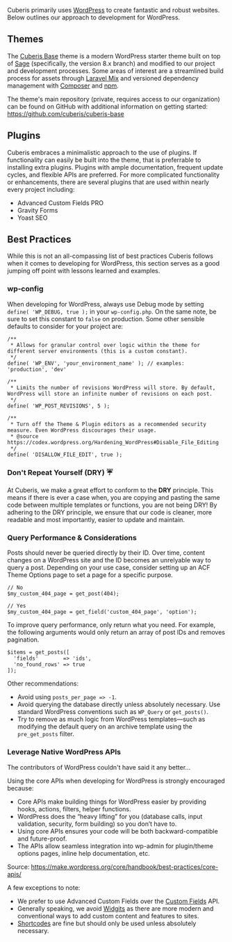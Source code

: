 Cuberis primarily uses [WordPress](https://wordpress.org/) to create fantastic and robust websites. Below outlines our approach to development for WordPress.

## Themes
The [Cuberis Base](https://github.com/cuberis/cuberis-base) theme is a modern WordPress starter theme built on top of [Sage](https://github.com/roots/sage) (specifically, the version 8.x branch) and modified to our project and development processes. Some areas of interest are a streamlined build process for assets through [Laravel Mix](https://github.com/JeffreyWay/laravel-mix) and versioned dependency management with [Composer](https://getcomposer.org/) and [npm](https://www.npmjs.com/).

The theme's main repository (private, requires access to our organization) can be found on GitHub with additional information on getting started: https://github.com/cuberis/cuberis-base

## Plugins
Cuberis embraces a minimalistic approach to the use of plugins. If functionality can easily be built into the theme, that is preferrable to installing extra plugins. Plugins with ample documentation, frequent update cycles, and flexible APIs are preferred. For more complicated functionality or enhancements, there are several plugins that are used within nearly every project including:

* Advanced Custom Fields PRO
* Gravity Forms
* Yoast SEO

## Best Practices
While this is not an all-compassing list of best practices Cuberis follows when it comes to developing for WordPress, this section serves as a good jumping off point with lessons learned and examples.

### wp-config
When developing for WordPress, always use Debug mode by setting `define( 'WP_DEBUG, true );` in your `wp-config.php`. On the same note, be sure to set this constant to `false` on production. Some other sensible defaults to consider for your project are:

```
/**
 * Allows for granular control over logic within the theme for different server environments (this is a custom constant).
 */
define( 'WP_ENV', 'your_environment_name' ); // examples: 'production', 'dev'

/**
 * Limits the number of revisions WordPress will store. By default, WordPress will store an infinite number of revisions on each post.
 */
define( 'WP_POST_REVISIONS', 5 );

/**
 * Turn off the Theme & Plugin editors as a recommended security measure. Even WordPress discourages their usage.
 * @source https://codex.wordpress.org/Hardening_WordPress#Disable_File_Editing
 */
define( 'DISALLOW_FILE_EDIT', true );
```

### Don't Repeat Yourself (DRY) ☔️
At Cuberis, we make a great effort to conform to the **DRY** principle. This means if there is ever a case when, you are copying and pasting the same code between multiple templates or functions, you are not being DRY! By adhering to the DRY principle, we ensure that our code is cleaner, more readable and most importantly, easier to update and maintain.

### Query Performance & Considerations
Posts should never be queried directly by their ID. Over time, content changes on a WordPress site and the ID becomes an unrelyable way to query a post. Depending on your use case, consider setting up an ACF Theme Options page to set a page for a specific purpose.

```
// No
$my_custom_404_page = get_post(404);

// Yes
$my_custom_404_page = get_field('custom_404_page', 'option');
```

To improve query performance, only return what you need. For example, the following arguments would only return an array of post IDs and removes pagination.

```
$items = get_posts([
  'fields'        => 'ids',
  'no_found_rows' => true
]);
```

Other recommendations:
* Avoid using `posts_per_page => -1`.
* Avoid querying the database directly unless absolutely necessary. Use standard WordPress conventions such as `WP_Query` or `get_posts()`.
* Try to remove as much logic from WordPress templates—such as modifying the default query on an archive template using the `pre_get_posts` filter.

### Leverage Native WordPress APIs
The contributors of WordPress couldn't have said it any better...

Using the core APIs when developing for WordPress is strongly encouraged because:

* Core APIs make building things for WordPress easier by providing hooks, actions, filters, helper functions.
* WordPress does the “heavy lifting” for you (database calls, input validation, security, form building) so you don’t have to.
* Using core APIs ensures your code will be both backward-compatible and future-proof.
* The APIs allow seamless integration into wp-admin for plugin/theme options pages, inline help documentation, etc.

Source: https://make.wordpress.org/core/handbook/best-practices/core-apis/

A few exceptions to note:
* We prefer to use Advanced Custom Fields over the [Custom Fields](https://codex.wordpress.org/Custom_Fields) API.
* Generally speaking, we avoid [Widgits](https://codex.wordpress.org/WordPress_Widgets) as there are more modern and conventional ways to add custom content and features to sites.
* [Shortcodes](https://codex.wordpress.org/Shortcode_API) are fine but should only be used unless absolutely necessary.
